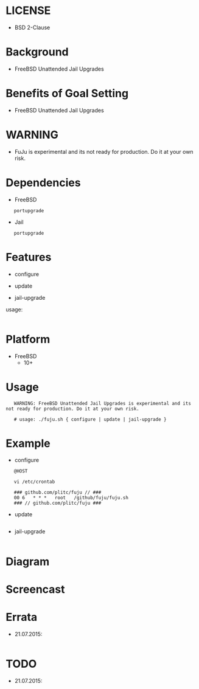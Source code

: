
LICENSE
=======
* BSD 2-Clause

Background
==========
* FreeBSD Unattended Jail Upgrades

Benefits of Goal Setting
========================
* FreeBSD Unattended Jail Upgrades

WARNING
=======
* FuJu is experimental and its not ready for production. Do it at your own risk.

Dependencies
============
* FreeBSD
```
   portupgrade
```
* Jail
```
   portupgrade
```

Features
========
* configure

* update

* jail-upgrade

usage:
```
```

Platform
========
* FreeBSD
   * 10+

Usage
=====
```
   WARNING: FreeBSD Unattended Jail Upgrades is experimental and its not ready for production. Do it at your own risk.

   # usage: ./fuju.sh { configure | update | jail-upgrade }
```

Example
=======
* configure
```
   @HOST

   vi /etc/crontab

   ### github.com/plitc/fuju // ###
   00 6   * * *   root   /github/fuju/fuju.sh
   ### // github.com/plitc/fuju ###
```

* update
```
```

* jail-upgrade
```
```

Diagram
=======

Screencast
==========

Errata
======
* 21.07.2015:
```
```

TODO
====
* 21.07.2015:

